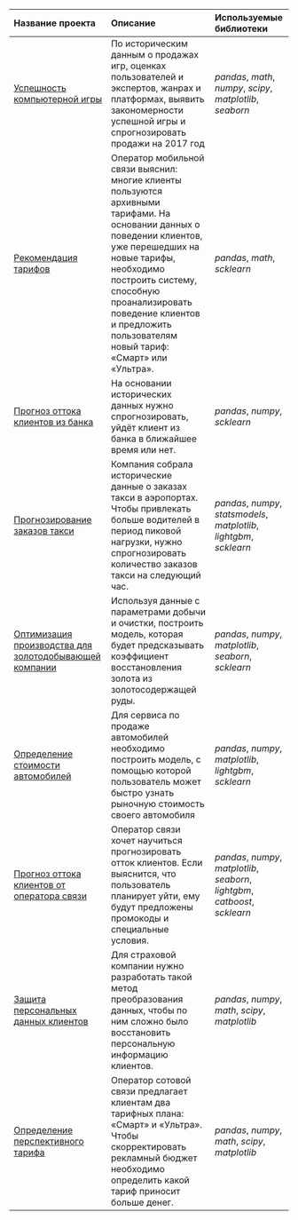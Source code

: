 | Название проекта | Описание | Используемые библиотеки | 
| :---------------------- | :---------------------- | :---------------------- |
| [Успешность компьютерной игры](https://github.com/Andrey-Sidortsov/yandex_practicum_repo/tree/main/%D0%A3%D1%81%D0%BF%D0%B5%D1%88%D0%BD%D0%BE%D1%81%D1%82%D1%8C%20%D0%BA%D0%BE%D0%BC%D0%BF%D1%8C%D1%8E%D1%82%D0%B5%D1%80%D0%BD%D0%BE%D0%B9%20%D0%B8%D0%B3%D1%80%D1%8B) | По историческим данным о продажах игр, оценках пользователей и экспертов, жанрах и платформах, выявить закономерности успешной игры и спрогнозировать продажи на 2017 год   | *pandas*, *math*, *numpy*, *scipy*, *matplotlib*, *seaborn* |
| [Рекомендация тарифов](https://github.com/Andrey-Sidortsov/yandex_practicum_repo/tree/main/%D0%A0%D0%B5%D0%BA%D0%BE%D0%BC%D0%B5%D0%BD%D0%B4%D0%B0%D1%86%D0%B8%D1%8F%20%D1%82%D0%B0%D1%80%D0%B8%D1%84%D0%BE%D0%B2) | Оператор мобильной связи выяснил: многие клиенты пользуются архивными тарифами. На основании данных о поведении клиентов, уже перешедших на новые тарифы, необходимо построить систему, способную проанализировать поведение клиентов и предложить пользователям новый тариф: «Смарт» или «Ультра». | *pandas*, *math*, *scklearn* |
| [Прогноз оттока клиентов из банка](https://github.com/Andrey-Sidortsov/yandex_practicum_repo/tree/main/%D0%9F%D1%80%D0%BE%D0%B3%D0%BD%D0%BE%D0%B7%20%D0%BE%D1%82%D1%82%D0%BE%D0%BA%D0%B0%20%D0%BA%D0%BB%D0%B8%D0%B5%D0%BD%D1%82%D0%BE%D0%B2%20%D0%B8%D0%B7%20%D0%B1%D0%B0%D0%BD%D0%BA%D0%B0) |На основании исторических данных нужно спрогнозировать, уйдёт клиент из банка в ближайшее время или нет.| *pandas*, *numpy*, *scklearn* |
| [Прогнозирование заказов такси](https://github.com/Andrey-Sidortsov/yandex_practicum_repo/tree/main/%D0%9F%D1%80%D0%BE%D0%B3%D0%BD%D0%BE%D0%B7%D0%B8%D1%80%D0%BE%D0%B2%D0%B0%D0%BD%D0%B8%D0%B5%20%D0%B7%D0%B0%D0%BA%D0%B0%D0%B7%D0%BE%D0%B2%20%D1%82%D0%B0%D0%BA%D1%81%D0%B8)|Компания собрала исторические данные о заказах такси в аэропортах. Чтобы привлекать больше водителей в период пиковой нагрузки, нужно спрогнозировать количество заказов такси на следующий час.| *pandas*, *numpy*, *statsmodels*, *matplotlib*, *lightgbm*, *scklearn* |
| [Оптимизация производства для золотодобывающей компании](https://github.com/Andrey-Sidortsov/yandex_practicum_repo/tree/main/%D0%9E%D0%BF%D1%82%D0%B8%D0%BC%D0%B8%D0%B7%D0%B0%D1%86%D0%B8%D1%8F%20%D0%BF%D1%80%D0%BE%D0%B8%D0%B7%D0%B2%D0%BE%D0%B4%D1%81%D1%82%D0%B2%D0%B0%20%D0%B4%D0%BB%D1%8F%20%D0%B7%D0%BE%D0%BB%D0%BE%D1%82%D0%BE%D0%B4%D0%BE%D0%B1%D1%8B%D0%B2%D0%B0%D1%8E%D1%89%D0%B5%D0%B9%20%D0%BA%D0%BE%D0%BC%D0%BF%D0%B0%D0%BD%D0%B8%D0%B8)|Используя данные с параметрами добычи и очистки, построить модель, которая будет предсказывать коэффициент восстановления золота из золотосодержащей руды.| *pandas*, *numpy*, *matplotlib*, *seaborn*, *scklearn* |
| [Определение стоимости автомобилей](https://github.com/Andrey-Sidortsov/yandex_practicum_repo/tree/main/%D0%9E%D0%BF%D1%80%D0%B5%D0%B4%D0%B5%D0%BB%D0%B5%D0%BD%D0%B8%D0%B5%20%D1%81%D1%82%D0%BE%D0%B8%D0%BC%D0%BE%D1%81%D1%82%D0%B8%20%D0%B0%D0%B2%D1%82%D0%BE%D0%BC%D0%BE%D0%B1%D0%B8%D0%BB%D0%B5%D0%B9)|Для сервиса по продаже автомобилей необходимо построить модель, с помощью которой пользователь может быстро узнать рыночную стоимость своего автомобиля| *pandas*, *numpy*, *matplotlib*, *lightgbm*, *scklearn* |
| [Прогноз оттока клиентов от оператора связи](https://github.com/Andrey-Sidortsov/yandex_practicum_repo/tree/main/%D0%9F%D1%80%D0%BE%D0%B3%D0%BD%D0%BE%D0%B7%20%D0%BE%D1%82%D1%82%D0%BE%D0%BA%D0%B0%20%D0%BA%D0%BB%D0%B8%D0%B5%D0%BD%D1%82%D0%BE%D0%B2%20%D0%BE%D1%82%20%D0%BE%D0%BF%D0%B5%D1%80%D0%B0%D1%82%D0%BE%D1%80%D0%B0%20%D1%81%D0%B2%D1%8F%D0%B7%D0%B8)|Оператор связи хочет научиться прогнозировать отток клиентов. Если выяснится, что пользователь планирует уйти, ему будут предложены промокоды и специальные условия.| *pandas*, *numpy*, *matplotlib*, *seaborn*, *lightgbm*, *catboost*, *scklearn* |
| [Защита персональных данных клиентов](https://github.com/Andrey-Sidortsov/yandex_practicum_repo/tree/main/%D0%97%D0%B0%D1%89%D0%B8%D1%82%D0%B0%20%D0%BF%D0%B5%D1%80%D1%81%D0%BE%D0%BD%D0%B0%D0%BB%D1%8C%D0%BD%D1%8B%D1%85%20%D0%B4%D0%B0%D0%BD%D0%BD%D1%8B%D1%85%20%D0%BA%D0%BB%D0%B8%D0%B5%D0%BD%D1%82%D0%BE%D0%B2)|Для страховой компании нужно разработать такой метод преобразования данных, чтобы по ним сложно было восстановить персональную информацию клиентов.| *pandas*, *numpy*, *math*, *scipy*, *matplotlib* |
| [Определение перспективного тарифа](https://github.com/Andrey-Sidortsov/yandex_practicum_repo/tree/main/%D0%9E%D0%BF%D1%80%D0%B5%D0%B4%D0%B5%D0%BB%D0%B5%D0%BD%D0%B8%D0%B5%20%D0%BF%D0%B5%D1%80%D1%81%D0%BF%D0%B5%D0%BA%D1%82%D0%B8%D0%B2%D0%BD%D0%BE%D0%B3%D0%BE%20%D1%82%D0%B0%D1%80%D0%B8%D1%84%D0%B0)|Оператор сотовой связи предлагает клиентам два тарифных плана: «Смарт» и «Ультра». Чтобы скорректировать рекламный бюджет необходимо определить какой тариф приносит больше денег.| *pandas*, *numpy*, *math*, *scipy*, *matplotlib* |
